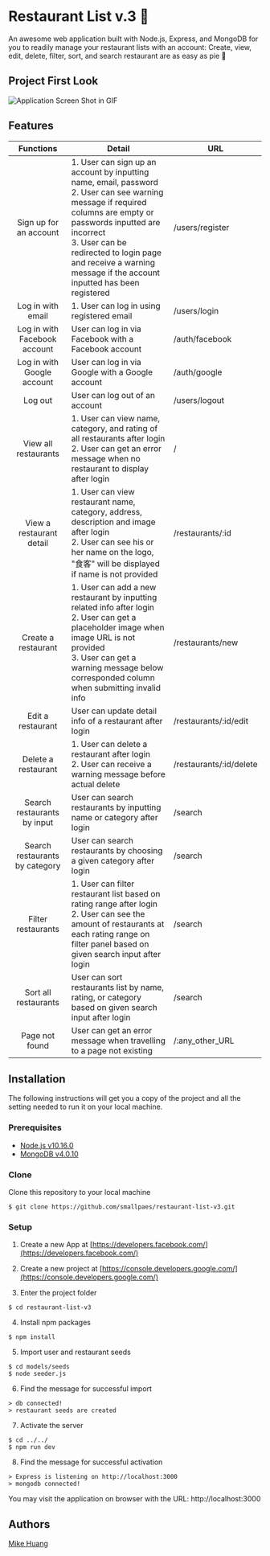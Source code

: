# Restaurant List v.3 🍣
An awesome web application built with Node.js, Express, and MongoDB for you to readily manage your restaurant lists with an account: Create, view, edit, delete, filter, sort, and search restaurant are as easy as pie 🥧

## Project First Look
![Application Screen Shot in GIF](Restaurant_List.gif)

## Features
| Functions              | Detail                                            | URL                         |
| :--------------------: | ------------------------------------------------- | --------------------------- |
| Sign up for an account | 1. User can sign up an account by inputting name, email, password<br>2. User can see warning message if required columns are empty or passwords inputted are incorrect<br>3. User can be redirected to login page and receive a warning message if the account inputted has been registered | /users/register |
| Log in with email | 1. User can log in using registered email | /users/login |
| Log in with Facebook account | User can log in via Facebook with a Facebook account | /auth/facebook |
| Log in with Google account | User can log in via Google with a Google account | /auth/google |
| Log out | User can log out of an account | /users/logout |
| View all restaurants | 1. User can view name, category, and rating of all restaurants after login<br>2. User can get an error message when no restaurant to display after login | / |
| View a restaurant detail | 1. User can view restaurant name, category, address, description and image after login<br>2. User can see his or her name on the logo, "食客" will be displayed if name is not provided | /restaurants/:id |
| Create a restaurant | 1. User can add a new restaurant by inputting related info after login<br>2. User can get a placeholder image when image URL is not provided<br> 3. User can get a warning message below corresponded column when submitting invalid info | /restaurants/new |   
| Edit a restaurant | User can update detail info of a restaurant after login | /restaurants/:id/edit |
| Delete a restaurant | 1. User can delete a restaurant after login<br>2. User can receive a warning message before actual delete | /restaurants/:id/delete |
| Search restaurants by input | User can search restaurants by inputting name or category after login | /search |
| Search restaurants by category | User can search restaurants by choosing a given category after login | /search |
| Filter restaurants | 1. User can filter restaurant list based on rating range after login<br>2. User can see the amount of restaurants at each rating range on filter panel based on given search input after login | /search|
| Sort all restaurants | User can sort restaurants list by name, rating, or category based on given search input after login | /search |
| Page not found | User can get an error message when travelling to a page not existing | /:any_other_URL |


## Installation
The following instructions will get you a copy of the project and all the setting needed to run it on your local machine.


### Prerequisites

- [Node.js v10.16.0](https://nodejs.org/en/download/)
- [MongoDB v4.0.10](https://www.mongodb.com/download-center/community)

### Clone

Clone this repository to your local machine

```
$ git clone https://github.com/smallpaes/restaurant-list-v3.git
```

### Setup

1. Create a new App at [https://developers.facebook.com/](https://developers.facebook.com/)

2. Create a new project at [https://console.developers.google.com/](https://console.developers.google.com/)

3. Enter the project folder

```
$ cd restaurant-list-v3
```

4. Install npm packages

```
$ npm install
```

5. Import user and restaurant seeds

```
$ cd models/seeds
$ node seeder.js
```

6. Find the message for successful import

```
> db connected!
> restaurant seeds are created
```

7. Activate the server 

```
$ cd ../../
$ npm run dev
```

8. Find the message for successful activation

```
> Express is listening on http://localhost:3000
> mongodb connected!
```
You may visit the application on browser with the URL: http://localhost:3000

## Authors
[Mike Huang](https://github.com/smallpaes)